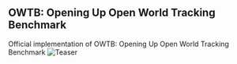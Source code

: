 ## **OWTB: Opening Up Open World Tracking Benchmark**

Official implementation of OWTB: Opening Up Open World Tracking Benchmark
![Teaser](images/teaser.png#overview)
